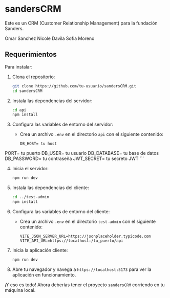 # sandersCRM

Este es un CRM (Customer Relationship Management) para la fundación Sanders.

Omar Sanchez
Nicole Davila
Sofia Moreno

## Requerimientos

Para instalar:

1. Clona el repositorio:
    ```sh
    git clone https://github.com/tu-usuario/sandersCRM.git
    cd sandersCRM
    ```

2. Instala las dependencias del servidor:
    ```sh
    cd api
    npm install
    ```

3. Configura las variables de entorno del servidor:
    - Crea un archivo `.env` en el directorio `api` con el siguiente contenido:
        ```env
        DB_HOST= tu host
PORT= tu puerto
DB_USER= tu usuario
DB_DATABASE= tu base de datos
DB_PASSWORD= tu contraseña
JWT_SECRET= tu secreto JWT
        ```

4. Inicia el servidor:
    ```sh
    npm run dev
    ```

5. Instala las dependencias del cliente:
    ```sh
    cd ../test-admin
    npm install
    ```

6. Configura las variables de entorno del cliente:
    - Crea un archivo `.env` en el directorio `test-admin` con el siguiente contenido:
        ```env
        VITE_JSON_SERVER_URL=https://jsonplaceholder.typicode.com
        VITE_API_URL=https://localhost:/tu_puerto/api
        ```

7. Inicia la aplicación cliente:
    ```sh
    npm run dev
    ```

8. Abre tu navegador y navega a `https://localhost:5173` para ver la aplicación en funcionamiento.

¡Y eso es todo! Ahora deberías tener el proyecto `sandersCRM` corriendo en tu máquina local.